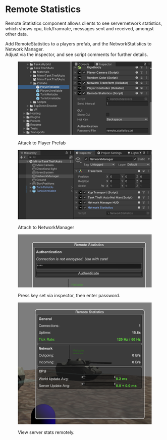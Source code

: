 # Remote Statistics

Remote Statistics component allows clients to see servernetwork statistics, which shows cpu, tick/framrate, messages sent and received, amongst other data.

Add RemoteStatistics to a players prefab, and the NetworkStatistics to Network Manager.\
Adjust via the inspector, and see script comments for further details.

<figure><img src="../../.gitbook/assets/Screenshot 2025-03-23 at 09.30.26 (1).png" alt=""><figcaption><p>Attack to Player Prefab</p></figcaption></figure>

<figure><img src="../../.gitbook/assets/Screenshot 2025-03-23 at 09.28.52.png" alt=""><figcaption><p>Attach to NetworkManager</p></figcaption></figure>

<figure><img src="../../.gitbook/assets/Screenshot 2025-03-23 at 09.32.27.png" alt=""><figcaption><p>Press key set via inspector, then enter password.</p></figcaption></figure>

<figure><img src="../../.gitbook/assets/Screenshot 2025-03-23 at 09.32.31.png" alt=""><figcaption><p>View server stats remotely.</p></figcaption></figure>

